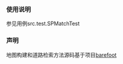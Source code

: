 ### 使用说明
参见用例src.test.SPMatchTest

### 声明
地图构建和道路检索方法源码基于项目[barefoot](https://github.com/bmwcarit/barefoot)

